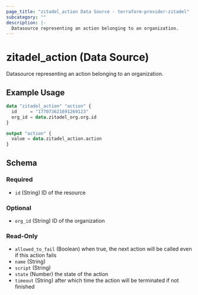 ```yaml
---
page_title: "zitadel_action Data Source - terraform-provider-zitadel"
subcategory: ""
description: |-
  Datasource representing an action belonging to an organization.
---
```


# zitadel_action (Data Source)

Datasource representing an action belonging to an organization.

## Example Usage

```terraform
data "zitadel_action" "action" {
  id     = "177073621691269123"
  org_id = data.zitadel_org.org.id
}

output "action" {
  value = data.zitadel_action.action
}
```

<!-- schema generated by tfplugindocs -->
## Schema

### Required

- `id` (String) ID of the resource

### Optional

- `org_id` (String) ID of the organization

### Read-Only

- `allowed_to_fail` (Boolean) when true, the next action will be called even if this action fails
- `name` (String)
- `script` (String)
- `state` (Number) the state of the action
- `timeout` (String) after which time the action will be terminated if not finished